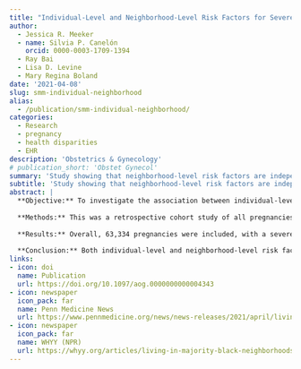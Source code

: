 ```yaml
---
title: "Individual-Level and Neighborhood-Level Risk Factors for Severe Maternal Morbidity"
author:
  - Jessica R. Meeker
  - name: Silvia P. Canelón
    orcid: 0000-0003-1709-1394
  - Ray Bai
  - Lisa D. Levine
  - Mary Regina Boland
date: '2021-04-08'
slug: smm-individual-neighborhood
alias:
  - /publication/smm-individual-neighborhood/
categories:
  - Research
  - pregnancy
  - health disparities
  - EHR
description: 'Obstetrics & Gynecology'
# publication_short: 'Obstet Gynecol'
summary: 'Study showing that neighborhood-level risk factors are independent predictors of Severe Maternal Morbidity, providing further evidence that racial disparities in maternal outcomes are symptoms of historical and structural racism.'
subtitle: 'Study showing that neighborhood-level risk factors are independent predictors of Severe Maternal Morbidity, providing further evidence that racial disparities in maternal outcomes are symptoms of historical and structural racism.'
abstract: |
  **Objective:** To investigate the association between individual-level and neighborhood-level risk factors and severe maternal morbidity.
  
  **Methods:** This was a retrospective cohort study of all pregnancies delivered between 2010 and 2017 in the University of Pennsylvania Health System. International Classification of Diseases codes classified severe maternal morbidity according to the Centers for Disease Control and Prevention guidelines. Logistic regression modeling evaluated individual-level risk factors for severe maternal morbidity, such as maternal age and preeclampsia diagnosis. Additionally, we used spatial autoregressive modeling to assess Census-tract, neighborhood-level risk factors for severe maternal morbidity such as violent crime and poverty.
  
  **Results:** Overall, 63,334 pregnancies were included, with a severe maternal morbidity rate of 2.73%, or 272 deliveries with severe maternal morbidity per 10,000 delivery hospitalizations. In our multivariable model assessing individual-level risk factors for severe maternal morbidity, the magnitude of risk was highest for patients with a cesarean delivery (adjusted odds ratio [aOR] 3.50, 95% CI 3.15-3.89), stillbirth (aOR 4.60, 95% CI 3.31-6.24), and preeclampsia diagnosis (aOR 2.71, 95% CI 2.41-3.03). Identifying as White was associated with lower odds of severe maternal morbidity at delivery (aOR 0.73, 95% CI 0.61-0.87). In our final multivariable model assessing neighborhood-level risk factors for severe maternal morbidity, the rate of severe maternal morbidity increased by 2.4% (95% CI 0.37-4.4%) with every 10% increase in the percentage of individuals in a Census tract who identified as Black or African American when accounting for the number of violent crimes and percentage of people identifying as White.
  
  **Conclusion:** Both individual-level and neighborhood-level risk factors were associated with severe maternal morbidity. These factors may contribute to rising severe maternal morbidity rates in the United States. Better characterization of risk factors for severe maternal morbidity is imperative for the design of clinical and public health interventions seeking to lower rates of severe maternal morbidity and maternal mortality.
links:
- icon: doi
  name: Publication
  url: https://doi.org/10.1097/aog.0000000000004343
- icon: newspaper
  icon_pack: far
  name: Penn Medicine News
  url: https://www.pennmedicine.org/news/news-releases/2021/april/living-in-a-majority-black-neighborhood-linked-to-severe-maternal-morbidity
- icon: newspaper
  icon_pack: far
  name: WHYY (NPR)
  url: https://whyy.org/articles/living-in-majority-black-neighborhoods-in-philly-linked-to-increased-maternal-health-issues-penn-medicine-study-finds/
---
```


